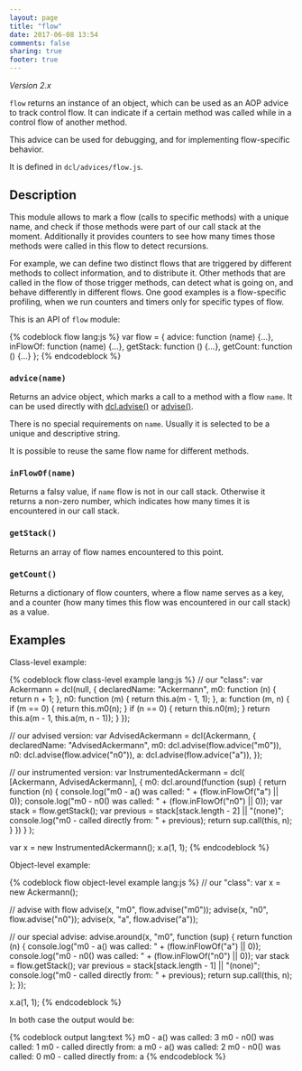```yaml
---
layout: page
title: "flow"
date: 2017-06-08 13:54
comments: false
sharing: true
footer: true
---
```


*Version 2.x*

`flow` returns an instance of an object, which can be used as an AOP advice to track control flow. It can indicate if a certain method was called while in a control flow of another method.

This advice can be used for debugging, and for implementing flow-specific behavior.

It is defined in `dcl/advices/flow.js`.

## Description

This module allows to mark a flow (calls to specific methods) with a unique name, and check if those methods were part of our call stack at the moment. Additionally it provides counters to see how many times those methods were called in this flow to detect recursions.

For example, we can define two distinct flows that are triggered by different methods to collect information, and to distribute it. Other methods that are called in the flow of those trigger methods, can detect what is going on, and behave differently in different flows. One good examples is a flow-specific profiling, when we run counters and timers only for specific types of flow.

This is an API of `flow` module:

{% codeblock flow lang:js %}
var flow = {
  advice:   function (name) {...},
  inFlowOf: function (name) {...},
  getStack: function () {...},
  getCount: function () {...}
};
{% endcodeblock %}

### `advice(name)`

Returns an advice object, which marks a call to a method with a flow `name`. It can be used directly with [dcl.advise()](../dcl_js/advise) or [advise()](../advise_js/advise).

There is no special requirements on `name`. Usually it is selected to be a unique and descriptive string.

It is possible to reuse the same flow name for different methods.

### `inFlowOf(name)`

Returns a falsy value, if `name` flow is not in our call stack. Otherwise it returns a non-zero number, which indicates how many times it is encountered in our call stack.

### `getStack()`

Returns an array of flow names encountered to this point.

### `getCount()`

Returns a dictionary of flow counters, where a flow name serves as a key, and a counter (how many times this flow was encountered in our call stack) as a value.

## Examples

Class-level example:

{% codeblock flow class-level example lang:js %}
// our "class":
var Ackermann = dcl(null, {
  declaredName: "Ackermann",
  m0: function (n) {
    return n + 1;
  },
  n0: function (m) {
    return this.a(m - 1, 1);
  },
  a: function (m, n) {
    if (m == 0) {
      return this.m0(n);
    }
    if (n == 0) {
      return this.n0(m);
    }
    return this.a(m - 1, this.a(m, n - 1));
  }
});

// our advised version:
var AdvisedAckermann = dcl(Ackermann, {
  declaredName: "AdvisedAckermann",
  m0: dcl.advise(flow.advice("m0")),
  n0: dcl.advise(flow.advice("n0")),
  a:  dcl.advise(flow.advice("a")),
});

// our instrumented version:
var InstrumentedAckermann = dcl(
  [Ackermann, AdvisedAckermann],
  {
    m0: dcl.around(function (sup) {
      return function (n) {
        console.log("m0 - a() was called: " + (flow.inFlowOf("a") || 0));
        console.log("m0 - n0() was called: " + (flow.inFlowOf("n0") || 0));
        var stack = flow.getStack();
        var previous = stack[stack.length - 2] || "(none)";
        console.log("m0 - called directly from: " + previous);
        return sup.call(this, n);
      }
    })
  }
);

var x = new InstrumentedAckermann();
x.a(1, 1);
{% endcodeblock %}

Object-level example:

{% codeblock flow object-level example lang:js %}
// our "class":
var x = new Ackermann();

// advise with flow
advise(x, "m0", flow.advise("m0"));
advise(x, "n0", flow.advise("n0"));
advise(x, "a",  flow.advise("a"));

// our special advise:
advise.around(x, "m0", function (sup) {
  return function (n) {
    console.log("m0 - a() was called: " + (flow.inFlowOf("a") || 0));
    console.log("m0 - n0() was called: " + (flow.inFlowOf("n0") || 0));
    var stack = flow.getStack();
    var previous = stack[stack.length - 1] || "(none)";
    console.log("m0 - called directly from: " + previous);
    return sup.call(this, n);
  };
});

x.a(1, 1);
{% endcodeblock %}

In both case the output would be:

{% codeblock output lang:text %}
m0 - a() was called: 3
m0 - n0() was called: 1
m0 - called directly from: a
m0 - a() was called: 2
m0 - n0() was called: 0
m0 - called directly from: a
{% endcodeblock %}

